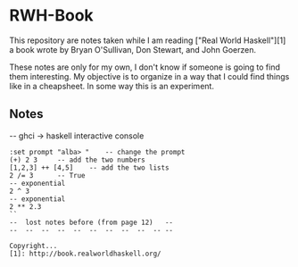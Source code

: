 RWH-Book
========

This repository are notes taken while I am reading ["Real World Haskell"][1] a book wrote by Bryan O'Sullivan, Don Stewart, and John Goerzen.

These notes are only for my own, I don't know if someone is going to find them interesting. My objective is to organize in a way that I could find things like in a cheapsheet. In some way this is an experiment.

Notes
-----

-- ghci -> haskell interactive console

```hashkell
:set prompt "alba> " 	-- change the prompt
(+) 2 3 	-- add the two numbers
[1,2,3] ++ [4,5] 	-- add the two lists
2 /= 3 		-- True
-- exponential
2 ^ 3
-- exponential 
2 ** 2.3
``
--  lost notes before (from page 12)   --
--  --  --  --  --  --  --  --  --  -- --

Copyright...
[1]: http://book.realworldhaskell.org/